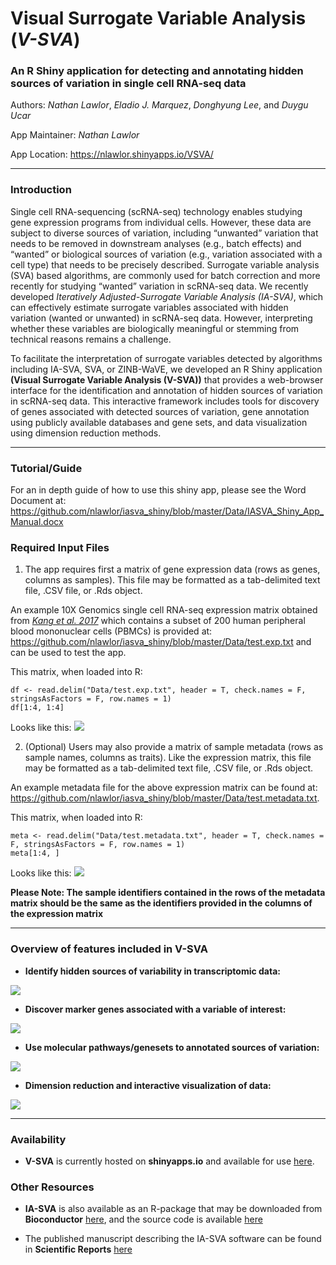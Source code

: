 # Visual Surrogate Variable Analysis (*V-SVA*)

### An R Shiny application for detecting and annotating hidden sources of variation in single cell RNA-seq data

Authors: *Nathan Lawlor*, *Eladio J. Marquez*, *Donghyung Lee*, and *Duygu Ucar*

App Maintainer: *Nathan Lawlor*

App Location:  https://nlawlor.shinyapps.io/VSVA/

***

### Introduction

Single cell RNA-sequencing (scRNA-seq) technology enables studying gene expression programs from individual cells. However, these data are subject to diverse sources of variation, including “unwanted” variation that needs to be removed in downstream analyses (e.g., batch effects) and “wanted” or biological sources of variation (e.g., variation associated with a cell type) that needs to be precisely described. Surrogate variable analysis (SVA) based algorithms, are commonly used for batch correction and more recently for studying “wanted” variation in scRNA-seq data. We recently developed *Iteratively Adjusted-Surrogate Variable Analysis (IA-SVA)*, which can effectively estimate surrogate variables associated with hidden variation (wanted or unwanted) in scRNA-seq data. However, interpreting whether these variables are biologically meaningful or stemming from technical reasons remains a challenge. 

To facilitate the interpretation of surrogate variables detected by algorithms including IA-SVA, SVA, or ZINB-WaVE, we developed an R Shiny application **(Visual Surrogate Variable Analysis (V-SVA))** that provides a web-browser interface for the identification and annotation of hidden sources of variation in scRNA-seq data. This interactive framework includes tools for discovery of genes associated with detected sources of variation, gene annotation using publicly available databases and gene sets, and data visualization using dimension reduction methods. 

***

### Tutorial/Guide

For an in depth guide of how to use this shiny app, please see the Word Document at: https://github.com/nlawlor/iasva_shiny/blob/master/Data/IASVA_Shiny_App_Manual.docx

### Required Input Files 

1. The app requires first a matrix of gene expression data (rows as genes, columns as samples). This file may be formatted as a tab-delimited text file, .CSV file, or .Rds object.  

An example 10X Genomics single cell RNA-seq expression matrix obtained from [*Kang et al. 2017*](https://www.ncbi.nlm.nih.gov/pmc/articles/PMC5784859/) which contains a subset of 200 human peripheral blood mononuclear cells (PBMCs) 
is provided at: https://github.com/nlawlor/iasva_shiny/blob/master/Data/test.exp.txt and can be used to test the app.

This matrix, when loaded into R:

```R, echo=FALSE, message=FALSE, eval=TRUE
df <- read.delim("Data/test.exp.txt", header = T, check.names = F, stringsAsFactors = F, row.names = 1)
df[1:4, 1:4]
```

Looks like this: ![](https://github.com/nlawlor/iasva_shiny/blob/master/img/exp.matrix.png)

2. (Optional) Users may also provide a matrix of sample metadata (rows as sample names, columns as traits). Like the expression matrix, this file may be formatted as a tab-delimited text file, .CSV file, or .Rds object.  

An example metadata file for the above expression matrix can be found at: https://github.com/nlawlor/iasva_shiny/blob/master/Data/test.metadata.txt.

This matrix, when loaded into R:

```R, echo=FALSE, message=FALSE, eval=TRUE
meta <- read.delim("Data/test.metadata.txt", header = T, check.names = F, stringsAsFactors = F, row.names = 1)
meta[1:4, ]
```
Looks like this: ![](https://github.com/nlawlor/iasva_shiny/blob/master/img/metadata.png)

**Please Note: The sample identifiers contained in the rows of the metadata matrix should be the same as the identifiers provided in the columns of the expression matrix**

***

### Overview of features included in V-SVA

* **Identify hidden sources of variability in transcriptomic data:**

![](https://github.com/nlawlor/iasva_shiny/blob/master/img/sv.plots.png)

* **Discover marker genes associated with a variable of interest:**

![](https://github.com/nlawlor/iasva_shiny/blob/master/img/marker.genes.png)

* **Use molecular pathways/genesets to annotated sources of variation:**

![](https://github.com/nlawlor/iasva_shiny/blob/master/img/pathway.analysis.png)

* **Dimension reduction and interactive visualization of data:**

![](https://github.com/nlawlor/iasva_shiny/blob/master/img/tsne.gif)

***

### Availability

* **V-SVA** is currently hosted on **shinyapps.io** and available for use [here]( https://nlawlor.shinyapps.io/VSVA/).


### Other Resources

* **IA-SVA** is also available as an R-package that may be downloaded from **Bioconductor** [here](https://www.bioconductor.org/packages/devel/bioc/html/iasva.html), and the source code is available [here](https://github.com/UcarLab/iasva)

* The published manuscript describing the IA-SVA software can be found in **Scientific Reports** [here](https://www.nature.com/articles/s41598-018-35365-9)
